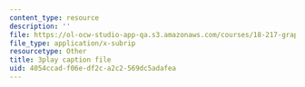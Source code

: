```yaml
---
content_type: resource
description: ''
file: https://ol-ocw-studio-app-qa.s3.amazonaws.com/courses/18-217-graph-theory-and-additive-combinatorics-fall-2019/4054ccadf06edf2ca2c2569dc5adafea_YAo1sd4kuOQ.srt
file_type: application/x-subrip
resourcetype: Other
title: 3play caption file
uid: 4054ccad-f06e-df2c-a2c2-569dc5adafea
---
```

